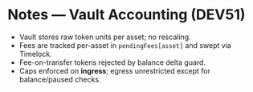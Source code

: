 # Notes — Vault Accounting (DEV51)
- Vault stores raw token units per asset; no rescaling.
- Fees are tracked per-asset in `pendingFees[asset]` and swept via Timelock.
- Fee-on-transfer tokens rejected by balance delta guard.
- Caps enforced on **ingress**; egress unrestricted except for balance/paused checks.
